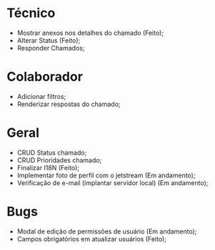 # Técnico

-   Mostrar anexos nos detalhes do chamado (Feito);
-   Alterar Status (Feito);
-   Responder Chamados;

# Colaborador

-   Adicionar filtros;
-   Renderizar respostas do chamado;

# Geral

-   CRUD Status chamado;
-   CRUD Prioridades chamado;
-   Finalizar I18N (Feito);
-   Implementar foto de perfil com o jetstream (Em andamento);
-   Verificação de e-mail (implantar servidor local) (Em andamento);

# Bugs

-   Modal de edição de permissões de usuário (Em andamento);
-   Campos obrigatórios em atualizar usuários (Feito);
